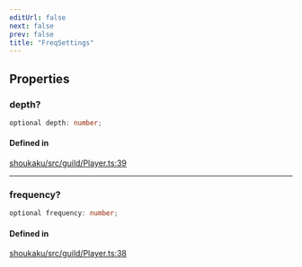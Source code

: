 ```yaml
---
editUrl: false
next: false
prev: false
title: "FreqSettings"
---
```


## Properties

<a id="depth" name="depth"></a>

### depth?

```ts
optional depth: number;
```

#### Defined in

[shoukaku/src/guild/Player.ts:39](https://github.com/shipgirlproject/shoukaku/blob/049b5dc536f3b28e41c5423a707d8a02ac9377a7/src/guild/Player.ts#L39)

***

<a id="frequency" name="frequency"></a>

### frequency?

```ts
optional frequency: number;
```

#### Defined in

[shoukaku/src/guild/Player.ts:38](https://github.com/shipgirlproject/shoukaku/blob/049b5dc536f3b28e41c5423a707d8a02ac9377a7/src/guild/Player.ts#L38)
